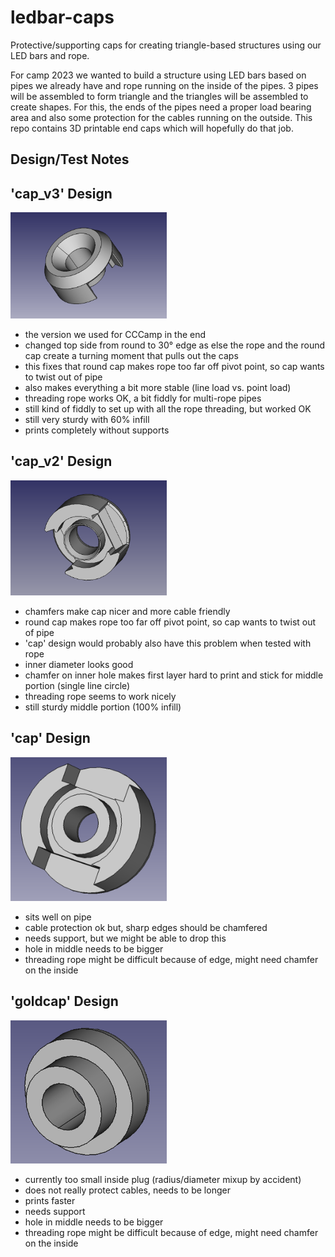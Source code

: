# ledbar-caps
Protective/supporting caps for creating triangle-based structures using our LED bars and rope.

For camp 2023 we wanted to build a structure using LED bars based on pipes we already have and rope running on the inside of the pipes. 3 pipes will be assembled to form  triangle and the triangles will be assembled to create shapes. For this, the ends of the pipes need a proper load bearing area and also some protection for the cables running on the outside. This repo contains 3D printable end caps which will hopefully do that job.

## Design/Test Notes
## 'cap_v3' Design
<img src="cap_v3.png" width="250">

  - the version we used for CCCamp in the end
  - changed top side from round to 30° edge as else the rope and the round cap create a turning moment that pulls out the caps
  - this fixes that round cap makes rope too far off pivot point, so cap wants to twist out of pipe
  - also makes everything a bit more stable (line load vs. point load)
  - threading rope works OK, a bit fiddly for multi-rope pipes
  - still kind of fiddly to set up with all the rope threading, but worked OK
  - still very sturdy with 60% infill
  - prints completely without supports
## 'cap_v2' Design
<img src="cap_v2.png" width="250">

  - chamfers make cap nicer and more cable friendly
  - round cap makes rope too far off pivot point, so cap wants to twist out of pipe
  - 'cap' design would probably also have this problem when tested with rope
  - inner diameter looks good
  - chamfer on inner hole makes first layer hard to print and stick for middle portion (single line circle)
  - threading rope seems to work nicely
  - still sturdy middle portion (100% infill)
## 'cap' Design
<img src="cap.png" width="250">

  - sits well on pipe
  - cable protection ok but, sharp edges should be chamfered
  - needs support, but we might be able to drop this
  - hole in middle needs to be bigger
  - threading rope might be difficult because of edge, might need chamfer on the inside

## 'goldcap' Design
<img src="goldcap.png" width="250">

  - currently too small inside plug (radius/diameter mixup by accident)
  - does not really protect cables, needs to be longer
  - prints faster
  - needs support
  - hole in middle needs to be bigger
  - threading rope might be difficult because of edge, might need chamfer on the inside
